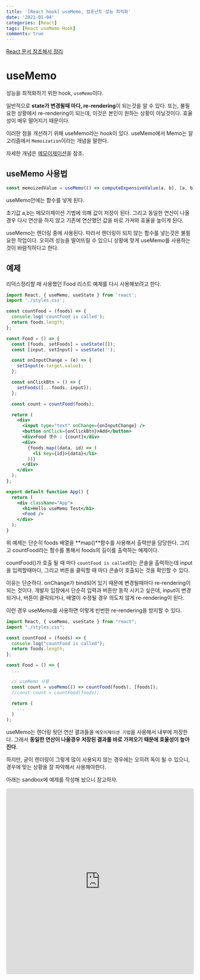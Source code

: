 ```yaml
---
title: '[React hook] useMemo, 컴포넌트 성능 최적화'
date: '2021-01-04'
categories: [React]
tags: [React useMemo Hook]
comments: true
---
```


[React 문서 참조해서 정리](https://ko.reactjs.org/docs/hooks-reference.html#usememo)

# useMemo

성능을 최적화하기 위한 hook, `useMemo`이다.

일반적으로 **state가 변경될때 마다, re-rendering**이 되는것을 알 수 있다. 또는, 불필요한 상황에서 re-rendering이 되는데, 이것은 본인이 원하는 상황이 아닐것이다. 효율성이 매우 떨어지기 때문이다.

이러한 점을 개선하기 위해 useMemo라는 hook이 있다. useMemo에서 Memo는 알고리즘에서 `Memoization`이라는 개념을 말한다.

자세한 개념은 [메모이제이션](https://ko.wikipedia.org/wiki/%EB%A9%94%EB%AA%A8%EC%9D%B4%EC%A0%9C%EC%9D%B4%EC%85%98)을 참조.

## useMemo 사용법

```jsx
const memoizedValue = useMemo(() => computeExpensiveValue(a, b), [a, b]);
```

useMemo안에는 함수를 넣게 된다.

초기값 a,b는 메모이제이션 기법에 의해 값이 저장이 된다. 그리고 동일한 연산이 나올 경우 다시 연산을 하지 않고 기존에 연산했던 값을 바로 가져와 효율을 높이게 된다.

useMemo는 렌더링 중에 사용된다. 따라서 렌더링이 되지 않는 함수를 넣는것은 불필요한 작업이다. 오히려 성능을 떨어뜨릴 수 있으니 상황에 맞게 useMemo를 사용하는 것이 바람직하다고 한다.

## 예제

리덕스정리할 때 사용했던 Food 리스트 예제를 다시 사용해보려고 한다.

```jsx
import React, { useMemo, useState } from 'react';
import './styles.css';

const countFood = (foods) => {
  console.log('countFood is called');
  return foods.length;
};

const Food = () => {
  const [foods, setFoods] = useState([]);
  const [input, setInput] = useState('');

  const onInputChange = (e) => {
    setInput(e.target.value);
  };

  const onClickBtn = () => {
    setFoods([...foods, input]);
  };

  const count = countFood(foods);

  return (
    <div>
      <input type="text" onChange={onInputChange} />
      <button onClick={onClickBtn}>Add</button>
      <div>Food 갯수 : {count}</div>
      <div>
        {foods.map((data, id) => (
          <li key={id}>{data}</li>
        ))}
      </div>
    </div>
  );
};

export default function App() {
  return (
    <div className="App">
      <h1>Hello useMemo Test</h1>
      <Food />
    </div>
  );
}
```

위 예제는 단순히 foods 배열을 **map()**함수를 사용해서 출력만을 담당한다. 그리고 countFood라는 함수를 통해서 foods의 길이를 출력하는 예제이다.

countFood()가 호출 될 때 마다 `countFood is called`라는 콘솔을 출력하는데 input을 입력할때마다, 그리고 버튼을 클릭할 때 마다 콘솔이 호출되는 것을 확인할 수 있다.

이유는 단순하다. onChange가 bind되어 있기 때문에 변경될때마다 re-rendering이 되는 것이다. 개발자 입장에서 단순히 입력과 버튼만 동작 시키고 싶은데, input이 변경되거나, 버튼이 클릭되거나, 배열이 수정될 경우 의도치 않게 re-rendering이 된다.

이런 경우 useMemo를 사용하면 이렇게 빈번한 re-rendering을 방지할 수 있다.

```jsx
import React, { useMemo, useState } from "react";
import "./styles.css";

const countFood = (foods) => {
  console.log("countFood is called");
  return foods.length;
};

const Food = () => {
  ...

  // useMemo 사용
  const count = useMemo(() => countFood(foods), [foods]);
  //const count = countFood(foods);

  return (
    ...
  )
);
```

useMemo는 렌더링 됫던 연산 결과들을 `메모이제이션 기법`을 사용해서 내부에 저장한다. 그래서 **동일한 연산이 나올경우 저장된 결과를 바로 가져오기 때문에 효율성이 높아진다**.

하지만, 굳이 렌더링이 그렇게 많이 사용되지 않는 경우에는 오히려 독이 될 수 있으니, 경우에 맞는 상황을 잘 파악해서 사용해야한다.

아래는 sandbox에 예제를 작성해 놨으니 참고하자.

<iframe src="https://codesandbox.io/embed/zealous-hypatia-t9fqz?fontsize=14&hidenavigation=1&theme=dark"
     style="width:100%; height:500px; border:0; border-radius: 4px; overflow:hidden;"
     title="zealous-hypatia-t9fqz"
     allow="accelerometer; ambient-light-sensor; camera; encrypted-media; geolocation; gyroscope; hid; microphone; midi; payment; usb; vr; xr-spatial-tracking"
     sandbox="allow-forms allow-modals allow-popups allow-presentation allow-same-origin allow-scripts"
   ></iframe>
